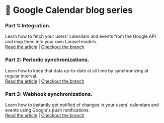 # 📅 Google Calendar blog series

### **Part 1: Integration**.
Learn how to fetch your users' calendars and events from the Google API and map them into your own Laravel models. \
[Read the article](http://lorisleiva.com/google-calendar-part-1-integration/) | [Checkout the branch](https://github.com/lorisleiva/blog-google-calendar/tree/part1)

### **Part 2: Periodic synchronizations**.
Learn how to keep that data up-to-date at all time by synchronizing at regular interval. \
[Read the article](http://lorisleiva.com/google-calendar-part-2-periodic-synchronizations/) | [Checkout the branch](https://github.com/lorisleiva/blog-google-calendar/tree/part2)

### **Part 3: Webhook synchronizations**.
Learn how to instantly get notified of changes in your users' calendars and events using Google's push notifications. \
[Read the article](http://lorisleiva.com/google-calendar-part-3-webhook-syncrh/) | [Checkout the branch](https://github.com/lorisleiva/blog-google-calendar/tree/part3)

